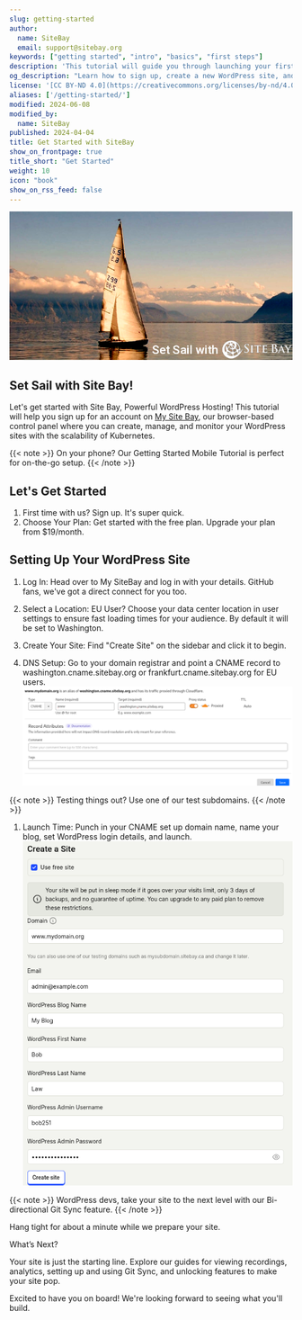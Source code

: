 ```yaml
---
slug: getting-started
author:
  name: SiteBay
  email: support@sitebay.org
keywords: ["getting started", "intro", "basics", "first steps"]
description: 'This tutorial will guide you through launching your first WordPress site with SiteBay, with the power of Kubernetes.'
og_description: "Learn how to sign up, create a new WordPress site, and kickstart your journey with our Getting Started guide."
license: '[CC BY-ND 4.0](https://creativecommons.org/licenses/by-nd/4.0)'
aliases: ['/getting-started/']
modified: 2024-06-08
modified_by:
  name: SiteBay
published: 2024-04-04
title: Get Started with SiteBay
show_on_frontpage: true
title_short: "Get Started"
weight: 10
icon: "book"
show_on_rss_feed: false
---
```


![Getting Started with Site Bay](getting-started.png "Getting Started with Site Bay")

## Set Sail with Site Bay!

Let's get started with Site Bay, Powerful WordPress Hosting! This tutorial will help you sign up for an account on [My Site Bay](https://my.sitebay.org), our browser-based control panel where you can create, manage, and monitor your WordPress sites with the scalability of Kubernetes.

{{< note >}}
On your phone? Our Getting Started Mobile Tutorial is perfect for on-the-go setup.
{{< /note >}}

## Let's Get Started
1. First time with us? Sign up. It's super quick.
1. Choose Your Plan: Get started with the free plan. Upgrade your plan from $19/month. 

## Setting Up Your WordPress Site
1. Log In: Head over to My SiteBay and log in with your details. GitHub fans, we've got a direct connect for you too.
1. Select a Location: EU User? Choose your data center location in user settings to ensure fast loading times for your audience. By default it will be set to Washington.
1. Create Your Site: Find "Create Site" on the sidebar and click it to begin.

1. DNS Setup: Go to your domain registrar and point a CNAME record to washington.cname.sitebay.org or frankfurt.cname.sitebay.org for EU users.
![Cloudflare CNAME setup](cloudflare-cname-setup.png "Cloudflare CNAME setup")

{{< note >}}
Testing things out? Use one of our test subdomains.
{{< /note >}}
1. Launch Time: Punch in your CNAME set up domain name, name your blog, set WordPress login details, and launch.
![Make a new site](create-a-free-site.png "New site setup")

{{< note >}}
WordPress devs, take your site to the next level with our Bi-directional Git Sync feature.
{{< /note >}}

Hang tight for about a minute while we prepare your site.

What’s Next?

Your site is just the starting line. Explore our guides for viewing recordings, analytics, setting up and using Git Sync, and unlocking features to make your site pop.

Excited to have you on board! We're looking forward to seeing what you'll build.